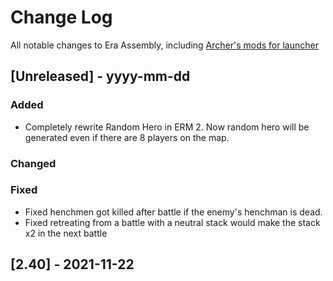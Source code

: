 
# Change Log
All notable changes to Era Assembly, including [Archer's mods for launcher](https://github.com/Archer30/Era-Launcher-Mods)

## [Unreleased] - yyyy-mm-dd

### Added
- Completely rewrite Random Hero in ERM 2. Now random hero will be generated even if there are 8 players on the map.

### Changed


### Fixed
- Fixed henchmen got killed after battle if the enemy's henchman is dead.
- Fixed retreating from a battle with a neutral stack would make the stack x2 in the next battle

## [2.40] - 2021-11-22
